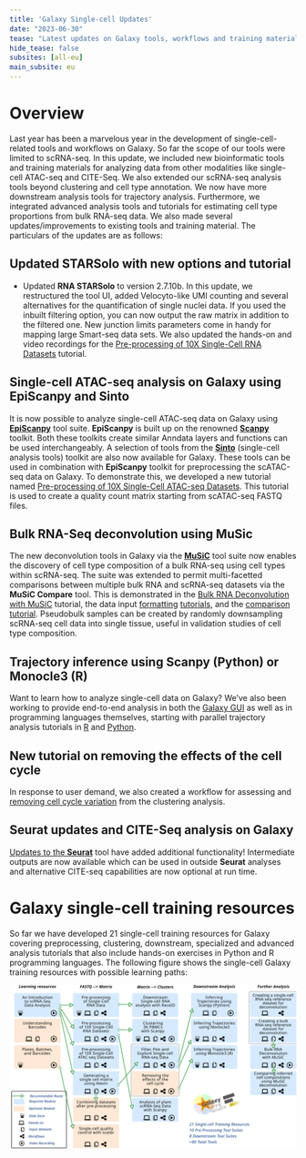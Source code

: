 ```yaml
---
title: 'Galaxy Single-cell Updates'
date: "2023-06-30"
tease: "Latest updates on Galaxy tools, workflows and training materials developed by the Galaxy single-cell community"
hide_tease: false
subsites: [all-eu]
main_subsite: eu
---
```


# Overview
Last year has been a marvelous year in the development of single-cell-related tools and workflows on Galaxy. So far the scope of our tools were limited to scRNA-seq. In this update, we included new bioinformatic tools and training materials for analyzing data from other modalities like single-cell ATAC-seq and CITE-Seq. We also extended our scRNA-seq analysis tools beyond clustering and cell type annotation. We now have more downstream analysis tools for trajectory analysis. Furthermore, we integrated advanced analysis tools and tutorials for estimating cell type proportions from bulk RNA-seq data. We also made several updates/improvements to existing tools and training material. The particulars of the updates are as follows:

## Updated **STARSolo** with new options and tutorial 
- Updated **RNA STARSolo** to version 2.7.10b. In this update, we restructured the tool UI, added Velocyto-like UMI counting and several alternatives for the quantification of single nuclei data. If you used the inbuilt filtering option, you can now output the raw matrix in addition to the filtered one. New junction limits parameters come in handy for mapping large Smart-seq data sets. We also updated the hands-on and video recordings for the [Pre-processing of 10X Single-Cell RNA Datasets](https://training.galaxyproject.org/training-material/topics/single-cell/tutorials/scrna-preprocessing-tenx/tutorial.html) tutorial.

## Single-cell ATAC-seq analysis on Galaxy using **EpiScanpy** and **Sinto**
It is now possible to analyze single-cell ATAC-seq data on Galaxy using [**EpiScanpy**](https://colomemaria.github.io/episcanpy_doc/) tool suite. **EpiScanpy** is built up on the renowned [**Scanpy**](https://scanpy.readthedocs.io/en/stable/) toolkit. Both these toolkits create similar Anndata layers and functions can be used interchangeably. A selection of tools from the [**Sinto**](https://timoast.github.io/sinto/index.html) (single-cell analysis tools) toolkit are also now available for Galaxy. These tools can be used in combination with **EpiScanpy** toolkit for preprocessing the scATAC-seq data on Galaxy. To demonstrate this, we developed a new tutorial named [Pre-processing of 10X Single-Cell ATAC-seq Datasets](https://training.galaxyproject.org/training-material/topics/single-cell/tutorials/scatac-preprocessing-tenx/tutorial.html). This tutorial is used to create a quality count matrix starting from scATAC-seq FASTQ files.

## Bulk RNA-Seq deconvolution using **MuSic**
The new deconvolution tools in Galaxy via the [**MuSiC**](https://xuranw.github.io/MuSiC/articles/MuSiC.html) tool suite now enables the discovery of cell type composition of a bulk RNA-seq using cell types within scRNA-seq. The suite was extended to permit multi-facetted comparisons between multiple bulk RNA and scRNA-seq datasets via the **MuSiC Compare** tool. This is demonstrated in the [Bulk RNA Deconvolution with MuSiC](https://training.galaxyproject.org/training-material/topics/single-cell/tutorials/bulk-music/tutorial.html) tutorial, the data input [formatting](https://training.galaxyproject.org/training-material/topics/single-cell/tutorials/bulk-music-2-preparescref/tutorial.html) [tutorials](https://training.galaxyproject.org/training-material/topics/single-cell/tutorials/bulk-music-3-preparebulk/tutorial.html), and the [comparison tutorial](https://training.galaxyproject.org/training-material/topics/single-cell/tutorials/bulk-music-4-compare/tutorial.html).
Pseudobulk samples can be created by randomly downsampling scRNA-seq cell data into single tissue, useful in validation studies of cell type composition.

## Trajectory inference using **Scanpy** (Python) or **Monocle3** (R)
Want to learn how to analyze single-cell data on Galaxy? We’ve also been working to provide end-to-end analysis in both the [Galaxy GUI](https://training.galaxyproject.org/training-material/topics/single-cell/tutorials/scrna-case_monocle3-trajectories/tutorial.html) as well as in programming languages themselves, starting with parallel trajectory analysis tutorials in [R](https://training.galaxyproject.org/training-material/topics/single-cell/tutorials/scrna-case_monocle3-rstudio/tutorial.html) and [Python](https://training.galaxyproject.org/training-material/topics/single-cell/tutorials/scrna-case_JUPYTER-trajectories/tutorial.html).

## New tutorial on removing the effects of the cell cycle
In response to user demand, we also created a workflow for assessing and [removing cell cycle variation](https://training.galaxyproject.org/training-material/topics/single-cell/tutorials/scrna-case_cell-cycle/tutorial.html) from the clustering analysis.

## Seurat updates and CITE-Seq analysis on Galaxy
[Updates to the **Seurat**](https://github.com/galaxyproject/tools-iuc/pull/5339) tool have added additional functionality! Intermediate outputs are now available which can be used in outside **Seurat** analyses and alternative CITE-seq capabilities are now optional at run time.


# Galaxy single-cell training resources
So far we have developed 21 single-cell training resources for Galaxy covering preprocessing, clustering, downstream, specialized and advanced analysis tutorials that also include hands-on exercises in Python and R programming languages. The following figure shows the single-cell Galaxy training resources with possible learning paths:

![Single-cell GTN](single-cell-gtn.svg)
